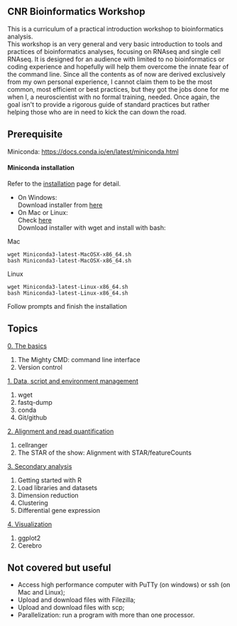 ## CNR Bioinformatics Workshop
This is a curriculum of a practical introduction workshop to bioinformatics analysis.  
This workshop is an very general and very basic introduction to tools and practices of bioinformatics analyses, focusing on RNAseq and single cell RNAseq. It is designed for an audience with limited to no bioinformatics or coding experience and hopefully will help them overcome the innate fear of the command line. Since all the contents as of now are derived exclusively from my own personal experience, I cannot claim them to be the most common, most efficient or best practices, but they got the jobs done for me when I, a neuroscientist with no formal training, needed. Once again, the goal isn't to provide a rigorous guide of standard practices but rather helping those who are in need to kick the can down the road.  

## Prerequisite
Miniconda: https://docs.conda.io/en/latest/miniconda.html

#### Miniconda installation  
Refer to the [installation](https://docs.conda.io/projects/conda/en/latest/user-guide/install/index.html) page for detail.
   * On Windows:  
   Download installer from [here](https://docs.conda.io/en/latest/miniconda.html)
   * On Mac or Linux:  
   Check [here](https://docs.conda.io/en/latest/miniconda.html)   
   Download installer with wget and install with bash:    

Mac
   ```
   wget Miniconda3-latest-MacOSX-x86_64.sh
   bash Miniconda3-latest-MacOSX-x86_64.sh
   ```
   Linux
   ```
   wget Miniconda3-latest-Linux-x86_64.sh
   bash Miniconda3-latest-Linux-x86_64.sh
   ``` 
   Follow prompts and finish the installation

## Topics
[0. The basics](0-the-basics.md)  
1. The Mighty CMD: command line interface  
2. Version control  

[1. Data, script and environment management](1-data-script-and-environment-management.md)
1. wget
2. fastq-dump
3. conda
4. Git/github

[2. Alignment and read quantification](2-alignment.md)
1. cellranger
2. The STAR of the show: Alignment with STAR/featureCounts

[3. Secondary analysis](3-secondary-analysis.md)
1. Getting started with R
2. Load libraries and datasets
3. Dimension reduction
4. Clustering
5. Differential gene expression

[4. Visualization](4-visualization.md)
1. ggplot2
2. Cerebro

## Not covered but useful
- Access high performance computer with PuTTy (on windows) or ssh (on Mac and Linux);
- Upload and download files with Filezilla;
- Upload and download files with scp;
- Parallelization: run a program with more than one processor.

